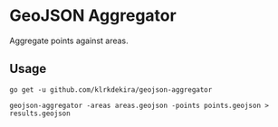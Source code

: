 # GeoJSON Aggregator

Aggregate points against areas.

## Usage

`go get -u github.com/klrkdekira/geojson-aggregator`

`geojson-aggregator -areas areas.geojson -points points.geojson > results.geojson`
